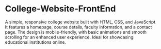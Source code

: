 # College-Website-FrontEnd
A simple, responsive college website built with HTML, CSS, and JavaScript. It features a homepage, course details, faculty information, and a contact page. The design is mobile-friendly, with basic animations and smooth scrolling for an enhanced user experience. Ideal for showcasing educational institutions online.
